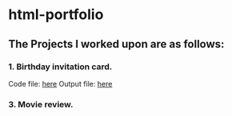 # html-portfolio

## The Projects I worked upon are as follows:

### 1. Birthday invitation card.
Code file: [here](https://github.com/anujshinde0012/html-portfolio/blob/main/public/birthday%20invitation.html)
Output file: [here]()

### 3. Movie review.
